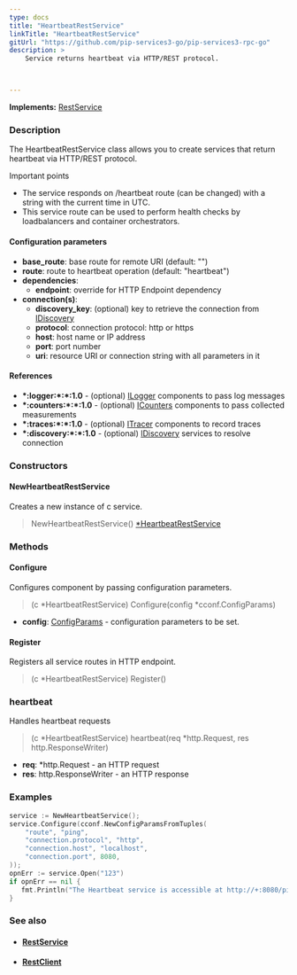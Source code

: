 ```yaml
---
type: docs
title: "HeartbeatRestService"
linkTitle: "HeartbeatRestService"
gitUrl: "https://github.com/pip-services3-go/pip-services3-rpc-go"
description: >
    Service returns heartbeat via HTTP/REST protocol.



---
```


**Implements:** [RestService](../rest_service)

### Description

The HeartbeatRestService class allows you to create services that return heartbeat via HTTP/REST protocol. 

Important points

- The service responds on /heartbeat route (can be changed) with a string with the current time in UTC.
- This service route can be used to perform health checks by loadbalancers and container orchestrators.

#### Configuration parameters

- **base_route**: base route for remote URI (default: "")
- **route**: route to heartbeat operation (default: "heartbeat")
- **dependencies**:
    - **endpoint**: override for HTTP Endpoint dependency
- **connection(s)**:           
    - **discovery_key**: (optional) key to retrieve the connection from [IDiscovery](../../../components/connect/idiscovery)
    - **protocol**: connection protocol: http or https
    - **host**: host name or IP address
    - **port**: port number
    - **uri**: resource URI or connection string with all parameters in it


#### References

- **\*:logger:\*:\*:1.0** - (optional) [ILogger](../../../components/log/ilogger) components to pass log messages
- **\*:counters:\*:\*:1.0** - (optional) [ICounters](../../../components/count/icounters) components to pass collected measurements
- **\*:traces:\*:\*:1.0** - (optional) [ITracer](../../../components/trace/itracer) components to record traces
- **\*:discovery:\*:\*:1.0** - (optional) [IDiscovery](../../../components/connect/idiscovery) services to resolve connection

### Constructors

#### NewHeartbeatRestService
Creates a new instance of c service.

> NewHeartbeatRestService() [*HeartbeatRestService]()

### Methods

#### Configure
Configures component by passing configuration parameters.

> (c *HeartbeatRestService) Configure(config *cconf.ConfigParams)

- **config**: [ConfigParams](../../../commons/config/config_params) - configuration parameters to be set.


#### Register
Registers all service routes in HTTP endpoint.

> (c *HeartbeatRestService) Register()


### heartbeat
Handles heartbeat requests

> (c *HeartbeatRestService) heartbeat(req *http.Request, res http.ResponseWriter)

- **req**: *http.Request - an HTTP request
- **res**: http.ResponseWriter - an HTTP response



### Examples

```go
service := NewHeartbeatService();
service.Configure(cconf.NewConfigParamsFromTuples(
    "route", "ping",
    "connection.protocol", "http",
    "connection.host", "localhost",
    "connection.port", 8080,
));
opnErr := service.Open("123")
if opnErr == nil {
   fmt.Println("The Heartbeat service is accessible at http://+:8080/ping");
}
```

### See also
- #### [RestService](../rest_service)
- #### [RestClient](../../clients/rest_client)
